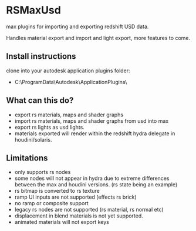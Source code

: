 # RSMaxUsd
max plugins for importing and exporting redshift USD data.

Handles material export and import and light export, more features to come.

## Install instructions
clone into your autodesk application plugins folder:
* C:\ProgramData\Autodesk\ApplicationPlugins\

## What can this do?
* export rs materials, maps and shader graphs
* import rs materials, maps and shader graphs from usd into max
* export rs lights as usd lights.
* materials exported will render within the redshift hydra delegate in houdini/solaris.

## Limitations
* only supports rs nodes
* some nodes will not appear in hydra due to extreme differences between the max and houdini versions. (rs state being an example)
* rs bitmap is converted to rs texture
* ramp UI inputs are not supported (effects rs brick)
* no ramp or composite support
* legacy rs nodes are not supported (rs material, rs normal etc)
* displacement in blend materials is not yet supported.
* animated materials will not export keys